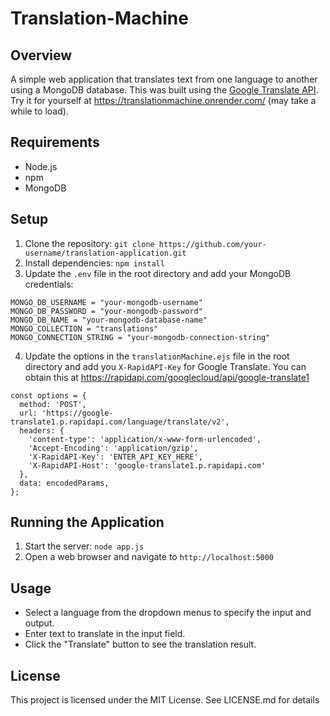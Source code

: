 # Translation-Machine

## Overview
A simple web application that translates text from one language to another using a MongoDB database. This was built using the [Google Translate API](https://rapidapi.com/googlecloud/api/google-translate1).
Try it for yourself at https://translationmachine.onrender.com/ (may take a while to load).

## Requirements
- Node.js
- npm
- MongoDB

## Setup
1. Clone the repository: `git clone https://github.com/your-username/translation-application.git`
2. Install dependencies: `npm install`
3. Update the `.env` file in the root directory and add your MongoDB credentials:
```
MONGO_DB_USERNAME = "your-mongodb-username"
MONGO_DB_PASSWORD = "your-mongodb-password"
MONGO_DB_NAME = "your-mongodb-database-name"
MONGO_COLLECTION = "translations"
MONGO_CONNECTION_STRING = "your-mongodb-connection-string"
```
4. Update the options in the `translationMachine.ejs` file in the root directory and add you `X-RapidAPI-Key` for Google Translate. You can obtain this at https://rapidapi.com/googlecloud/api/google-translate1
```
const options = {
  method: 'POST',
  url: 'https://google-translate1.p.rapidapi.com/language/translate/v2',
  headers: {
    'content-type': 'application/x-www-form-urlencoded',
    'Accept-Encoding': 'application/gzip',
    'X-RapidAPI-Key': 'ENTER_API_KEY_HERE',
    'X-RapidAPI-Host': 'google-translate1.p.rapidapi.com'
  },
  data: encodedParams,
};
```

## Running the Application
1. Start the server: `node app.js`
2. Open a web browser and navigate to `http://localhost:5000`

## Usage
- Select a language from the dropdown menus to specify the input and output.
- Enter text to translate in the input field.
- Click the "Translate" button to see the translation result.

## License
This project is licensed under the MIT License. See LICENSE.md for details

